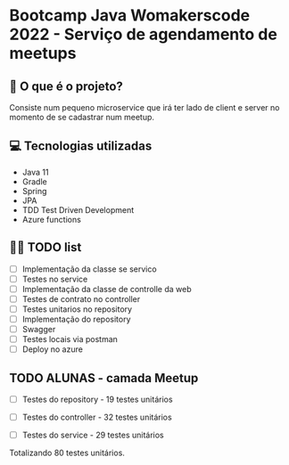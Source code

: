 # Bootcamp Java Womakerscode 2022 - Serviço de agendamento de meetups


## 🤔 O que é o projeto?

Consiste num pequeno microservice que irá ter lado de client e server no momento de se cadastrar num meetup.

## 💻 Tecnologias utilizadas

- Java 11
- Gradle
- Spring
- JPA
- TDD Test Driven Development
- Azure functions

## 👩‍💻 TODO list
- [ ] Implementação da classe se servico
- [ ] Testes no service 
- [ ] Implementação da classe de controlle da web
- [ ] Testes de contrato no controller 
- [ ] Testes unitarios no repository 
- [ ] Implementação do repository
- [ ] Swagger
- [ ] Testes locais via postman
- [ ] Deploy no azure

## TODO ALUNAS - camada Meetup
- [ ] Testes do repository - 19 testes unitários
- [ ] Testes do controller - 32 testes unitários
- [ ] Testes do service - 29 testes unitários


Totalizando 80 testes unitários.